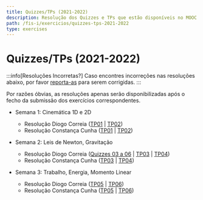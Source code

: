 ```yaml
---
title: Quizzes/TPs (2021-2022)
description: Resolução dos Quizzes e TPs que estão disponíveis no MOOC da UC (de 2021-2022).
path: /fis-i/exercicios/quizzes-tps-2021-2022
type: exercises
---
```


# Quizzes/TPs (2021-2022)

:::info[Resoluções Incorretas?]
Caso encontres incorreções nas resoluções abaixo, por favor
[reporta-as](https://github.com/diogotcorreia/resumos-leic/issues/new/choose)
para serem corrigidas.
:::

Por razões óbvias, as resoluções apenas serão disponibilizadas após o fecho da submissão dos exercícios correspondentes.

- Semana 1: Cinemática 1D e 2D

  - Resolução Diogo Correia ([TP01](https://drive.google.com/file/d/1OF67cJ8OCScs2W0g3xmZc9xWH9U9TcAl/view) | [TP02](https://drive.google.com/file/d/1gB_6_ZY8Da5q1CF0Uj6OztBM-KZ9EBhZ/view))
  - Resolução Constança Cunha ([TP01](https://drive.google.com/file/d/1KMPnpYu3um-llOVjyCSo7e0o5AsRHhq9/view) | [TP02](https://drive.google.com/file/d/1TwnaWLbW2OeIrD51rQShHqyJ9UVjiTsV/view))

- Semana 2: Leis de Newton, Gravitação

  - Resolução Diogo Correia ([Quizzes 03 a 06](https://drive.google.com/file/d/1KqqGBnvDQo8raDqeujJc5v56hJWNP6y3/view) | [TP03](https://drive.google.com/file/d/1SoaEelwBg47wOMKtApqV5HZx-DoZ49rI/view) | [TP04](https://drive.google.com/file/d/1xW34NEOf3LDcDqWkBCTI6D6EBGF5VM7s/view))
  - Resolução Constança Cunha ([TP03](https://drive.google.com/file/d/1c_gZH_c-dmFK6atRYxFayNEZjTf3OxWy/view) | [TP04](https://drive.google.com/file/d/1G6_6JvTXoNEYfW-Qa5zck9ziqiJXpONH/view))

- Semana 3: Trabalho, Energia, Momento Linear

  - Resolução Diogo Correia ([TP05](https://drive.google.com/file/d/1S8uvKNNHFA0U7qghbFeestITEEcwuNVV/view?usp=sharing) | [TP06](https://drive.google.com/file/d/1qvhy5F3MHbjxG1vOwjzRCCVnGXVDrdmM/view?usp=sharing))
  - Resolução Constança Cunha ([TP05](https://drive.google.com/file/d/1KyVIW_W77jTDO3QqXI0FA3_1bXlva0Vn/view) | [TP06](https://drive.google.com/file/d/1tkaEfDiQRflQrb0CcVDNoib2iSF3dkB2/view))
